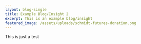 ```yaml
---
layout: blog-single
title: Example Blog/Insight 2
excerpt: This is an example blog/insight
featured_image: /assets/uploads/schmidt-futures-donation.png
---
```

This is just a test